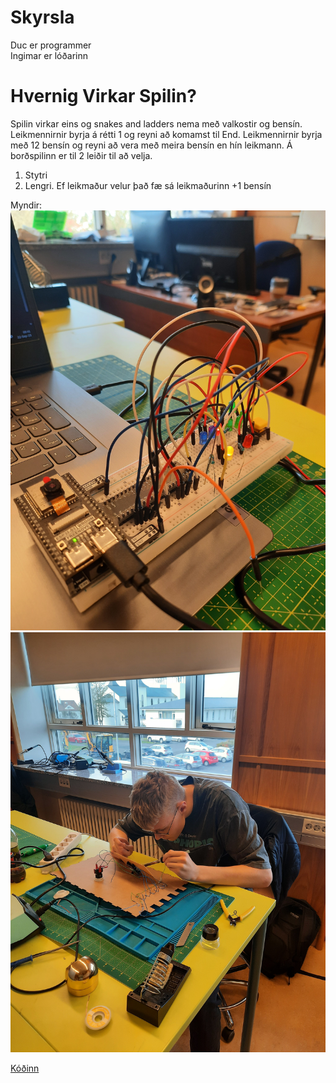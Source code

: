 # Skyrsla
Duc er programmer <br> Ingimar er lóðarinn

# Hvernig Virkar Spilin?
Spilin virkar eins og snakes and ladders nema með valkostir og bensín.
Leikmennirnir byrja á rétti 1 og reyni að komamst til End.
Leikmennirnir byrja með 12 bensín og reyni að vera með meira bensín en hín leikmann.
Á borðspilinn er til 2 leiðir til að velja.
1. Stytri <br>
2. Lengri. Ef leikmaður velur það fæ sá leikmaðurinn +1 bensín

Myndir:
![Mynd](https://github.com/Chicken405/Skyrsla/blob/main/20230922_094110.jpg)
![Mynd](https://github.com/Chicken405/Skyrsla/blob/main/20230922_103730.jpg)























[Kóðinn](https://github.com/Chicken405/Skyrsla/blob/main/main.py)
